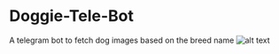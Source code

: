 # Doggie-Tele-Bot
A telegram bot to fetch dog images based on the breed name
![alt text](https://www.pexels.com/photo/winking-black-and-brown-puppy-2023384/)
